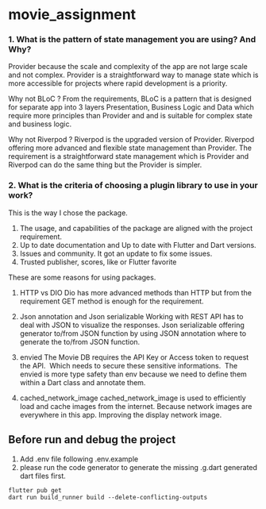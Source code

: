 # movie_assignment

### 1. What is the pattern of state management you are using? And Why?

Provider because the scale and complexity of the app are not large scale and not complex. Provider is a straightforward way to manage state which is more accessible for projects where rapid development is a priority.

Why not BLoC ?
From the requirements, BLoC is a pattern that is designed for separate app into 3 layers Presentation, Business Logic and Data which require more principles than Provider and and is suitable for complex state and business logic.

Why not Riverpod ?
Riverpod is the upgraded version of Provider. Riverpod offering more advanced and flexible state management than Provider. The requirement is a straightforward state management which is Provider and Riverpod can do the same thing but the Provider is simpler.
 
### 2. What is the criteria of choosing a plugin library to use in your work?

This is the way I chose the package.
1. The usage, and capabilities of the package are aligned with the project requirement. 
2. Up to date documentation and Up to date with Flutter and Dart versions.
3. Issues and community. It got an update to fix some issues.
4. Trusted publisher, scores, like or Flutter favorite  

These are some reasons for using packages.
1. HTTP vs DIO
Dio has more advanced methods than HTTP but from the requirement GET method is enough for the requirement.

2. Json annotation and Json serializable
Working with REST API has to deal with JSON to visualize the responses. Json serializable offering generator to/from JSON function by using JSON annotation where to generate the to/from JSON function.

3. envied
The Movie DB requires the API Key or Access token to request the API.  Which needs to secure these sensitive informations.  The envied is more type safety than env because we need to define them within a Dart class and annotate them.

4. cached_network_image
cached_network_image is used to efficiently load and cache images from the internet. Because network images are everywhere in this app. Improving the display network image. 


## Before run and debug the project 
1. Add .env file following .env.example
2. please run the code generator to generate the missing .g.dart generated dart files first.

```
flutter pub get
dart run build_runner build --delete-conflicting-outputs
```
